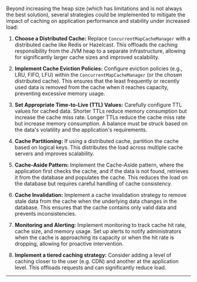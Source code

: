 Beyond increasing the heap size (which has limitations and is not always the best solution), several strategies could be implemented to mitigate the impact of caching on application performance and stability under increased load:

1.  **Choose a Distributed Cache:** Replace `ConcurrentMapCacheManager` with a distributed cache like Redis or Hazelcast. This offloads the caching responsibility from the JVM heap to a separate infrastructure, allowing for significantly larger cache sizes and improved scalability.

2.  **Implement Cache Eviction Policies:** Configure eviction policies (e.g., LRU, FIFO, LFU) within the `ConcurrentMapCacheManager` (or the chosen distributed cache).  This ensures that the least frequently or recently used data is removed from the cache when it reaches capacity, preventing excessive memory usage.

3.  **Set Appropriate Time-to-Live (TTL) Values:**  Carefully configure TTL values for cached data. Shorter TTLs reduce memory consumption but increase the cache miss rate. Longer TTLs reduce the cache miss rate but increase memory consumption.  A balance must be struck based on the data's volatility and the application's requirements.

4.  **Cache Partitioning:** If using a distributed cache, partition the cache based on logical keys. This distributes the load across multiple cache servers and improves scalability.

5.  **Cache-Aside Pattern:** Implement the Cache-Aside pattern, where the application first checks the cache, and if the data is not found, retrieves it from the database and populates the cache. This reduces the load on the database but requires careful handling of cache consistency.

6.  **Cache Invalidation:** Implement a cache invalidation strategy to remove stale data from the cache when the underlying data changes in the database. This ensures that the cache contains only valid data and prevents inconsistencies.

7.  **Monitoring and Alerting:**  Implement monitoring to track cache hit rate, cache size, and memory usage.  Set up alerts to notify administrators when the cache is approaching its capacity or when the hit rate is dropping, allowing for proactive intervention.

8. **Implement a tiered caching strategy:** Consider adding a level of caching closer to the user (e.g. CDN) and another at the application level. This offloads requests and can significantly reduce load.



*****